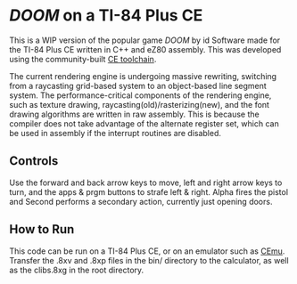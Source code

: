 # *DOOM* on a TI-84 Plus CE
This is a WIP version of the popular game *DOOM* by id Software made for the TI-84 Plus CE written in C++ and eZ80 assembly. This was developed using the community-built [CE toolchain](https://github.com/CE-Programming/toolchain).

The current rendering engine is undergoing massive rewriting, switching from a raycasting grid-based system to an object-based line segment system. The performance-critical components of the rendering engine, such as texture drawing, raycasting(old)/rasterizing(new), and the font drawing algorithms are written in raw assembly. This is because the compiler does not take advantage of the alternate register set, which can be used in assembly if the interrupt routines are disabled.
## Controls
Use the forward and back arrow keys to move, left and right arrow keys to turn, and the apps & prgm buttons to strafe left & right. Alpha fires the pistol and Second performs a secondary action, currently just opening doors.

## How to Run
This code can be run on a TI-84 Plus CE, or on an emulator such as [CEmu](https://ce-programming.github.io/CEmu/). Transfer the .8xv and .8xp files in the bin/ directory to the calculator, as well as the clibs.8xg in the root directory.
